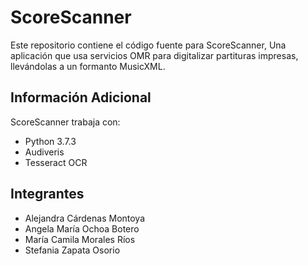 # ScoreScanner

Este repositorio contiene el código fuente para ScoreScanner, Una aplicación
que usa servicios OMR para digitalizar partituras impresas, llevándolas a un
formanto MusicXML.

## Información Adicional
ScoreScanner trabaja con:
* Python 3.7.3
* Audiveris
* Tesseract OCR

## Integrantes
* Alejandra Cárdenas Montoya 
* Angela María Ochoa Botero 
* María Camila Morales Ríos
* Stefania Zapata Osorio 

